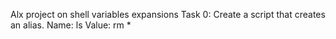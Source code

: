 Alx project on shell variables expansions
Task 0:
 Create a script that creates an alias.
Name: ls
Value: rm *
